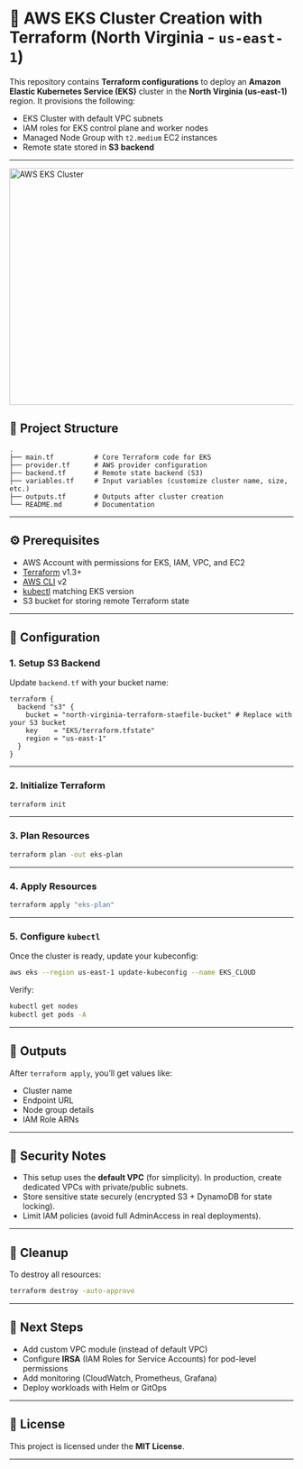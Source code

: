 # 🚀 AWS EKS Cluster Creation with Terraform (North Virginia - `us-east-1`)

This repository contains **Terraform configurations** to deploy an **Amazon Elastic Kubernetes Service (EKS)** cluster in the **North Virginia (us-east-1)** region.
It provisions the following:

* EKS Cluster with default VPC subnets
* IAM roles for EKS control plane and worker nodes
* Managed Node Group with `t2.medium` EC2 instances
* Remote state stored in **S3 backend**

---

<img width="780" height="420" alt="AWS EKS Cluster" src="https://github.com/user-attachments/assets/033e219e-d243-4b3c-9883-c7c5b374c469" />

## 📂 Project Structure

```
.
├── main.tf          # Core Terraform code for EKS
├── provider.tf      # AWS provider configuration
├── backend.tf       # Remote state backend (S3)
├── variables.tf     # Input variables (customize cluster name, size, etc.)
├── outputs.tf       # Outputs after cluster creation
└── README.md        # Documentation
```

---

## ⚙️ Prerequisites

* AWS Account with permissions for EKS, IAM, VPC, and EC2
* [Terraform](https://developer.hashicorp.com/terraform/downloads) v1.3+
* [AWS CLI](https://docs.aws.amazon.com/cli/latest/userguide/install-cliv2.html) v2
* [kubectl](https://kubernetes.io/docs/tasks/tools/) matching EKS version
* S3 bucket for storing remote Terraform state

---

## 🔧 Configuration

### 1. Setup S3 Backend

Update `backend.tf` with your bucket name:

```hcl
terraform {
  backend "s3" {
    bucket = "north-virginia-terraform-staefile-bucket" # Replace with your S3 bucket
    key    = "EKS/terraform.tfstate"
    region = "us-east-1"
  }
}
```

---

### 2. Initialize Terraform

```bash
terraform init
```

---

### 3. Plan Resources

```bash
terraform plan -out eks-plan
```

---

### 4. Apply Resources

```bash
terraform apply "eks-plan"
```

---

### 5. Configure `kubectl`

Once the cluster is ready, update your kubeconfig:

```bash
aws eks --region us-east-1 update-kubeconfig --name EKS_CLOUD
```

Verify:

```bash
kubectl get nodes
kubectl get pods -A
```

---

## 📜 Outputs

After `terraform apply`, you’ll get values like:

* Cluster name
* Endpoint URL
* Node group details
* IAM Role ARNs

---

## 🔐 Security Notes

* This setup uses the **default VPC** (for simplicity). In production, create dedicated VPCs with private/public subnets.
* Store sensitive state securely (encrypted S3 + DynamoDB for state locking).
* Limit IAM policies (avoid full AdminAccess in real deployments).

---

## 🧹 Cleanup

To destroy all resources:

```bash
terraform destroy -auto-approve
```

---

## 📌 Next Steps

* Add custom VPC module (instead of default VPC)
* Configure **IRSA** (IAM Roles for Service Accounts) for pod-level permissions
* Add monitoring (CloudWatch, Prometheus, Grafana)
* Deploy workloads with Helm or GitOps

---

## 📄 License

This project is licensed under the **MIT License**.

---

